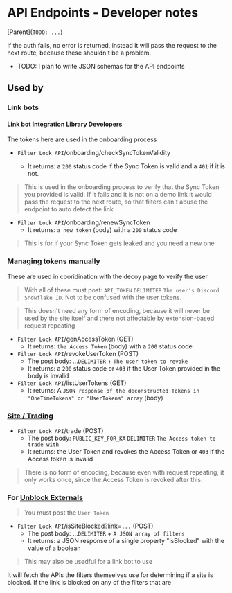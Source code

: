 # API Endpoints - Developer notes

\[Parent](`TODO: ...`)

If the auth fails, no error is returned, instead it will pass the request to the next route, because these shouldn't be a problem.

- TODO: I plan to write JSON schemas for the API endpoints

## Used by

### Link bots

#### Link bot Integration Library Developers

The tokens here are used in the onboarding process

- `Filter Lock API`/onboarding/checkSyncTokenValidity

  - It returns: a `200` status code if the Sync Token is valid and a `401` if it is not.

> This is used in the onboarding process to verify that the Sync Token you provided is valid. If it fails and it is not on a demo link it would pass the request to the next route, so that filters can't abuse the endpoint to auto detect the link

- `Filter Lock API`/onboarding/renewSyncToken
  - It returns: `a new token` (body) with a `200` status code

> This is for if your Sync Token gets leaked and you need a new one

### Managing tokens manually

These are used in cooridination with the decoy page to verify the user

> With all of these must post: `API_TOKEN` `DELIMITER` `The user's Discord Snowflake ID`. Not to be confused with the user tokens.

> This doesn't need any form of encoding, because it will never be used by the site itself and there not affectable by extension-based request repeating

- `Filter Lock API`/genAccessToken (GET)
  - It returns: `the Access Token` (body) with a `200` status code
- `Filter Lock API`/revokeUserToken (POST)
  - The post body: ...`DELIMITER` + `The user token to revoke`
  - It returns: a `200` status code or `403` if the User Token provided in the body is invalid
- `Filter Lock API`/listUserTokens (GET)
  - It returns: A `JSON response of the deconstructed Tokens in "OneTimeTokens" or "UserTokens" array` (body)

### [Site / Trading](../standards/Filter%20Lock%20middleware%20functionality%20.md#When-using-the-Access-Token)

- `Filter Lock API`/trade (POST)
  - The post body: `PUBLIC_KEY_FOR_KA` `DELIMITER` `The Access token to trade with`
  - It returns: the User Token and revokes the Access Token or `403` if the Access token is invalid

> There is no form of encoding, because even with request repeating, it only works once, since the Access Token is revoked after this.

### For [Unblock Externals](../../modes/Unblock%20Externals.md)

> You must post the `User Token`

- `Filter Lock API`/isSiteBlocked?link=`...` (POST)
  - The post body: ...`DELIMITER` + `A JSON array of filters`
  - It returns: a JSON response of a single property "isBlocked" with the value of a boolean

> This may also be usedful for a link bot to use

It will fetch the APIs the filters themselves use for determining if a site is blocked. If the link is blocked on any of the filters that are
